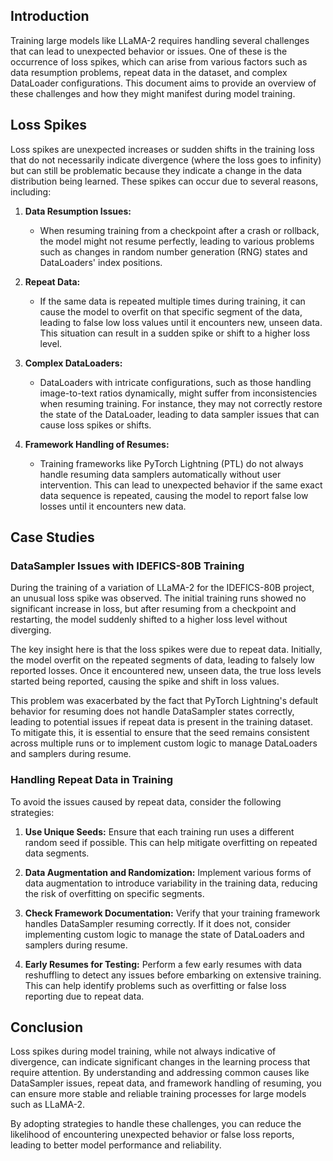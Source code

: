 ## Introduction

Training large models like LLaMA-2 requires handling several challenges that can lead to unexpected behavior or issues. One of these is the occurrence of loss spikes, which can arise from various factors such as data resumption problems, repeat data in the dataset, and complex DataLoader configurations. This document aims to provide an overview of these challenges and how they might manifest during model training.

## Loss Spikes

Loss spikes are unexpected increases or sudden shifts in the training loss that do not necessarily indicate divergence (where the loss goes to infinity) but can still be problematic because they indicate a change in the data distribution being learned. These spikes can occur due to several reasons, including:

1. **Data Resumption Issues:**
   - When resuming training from a checkpoint after a crash or rollback, the model might not resume perfectly, leading to various problems such as changes in random number generation (RNG) states and DataLoaders' index positions.

2. **Repeat Data:**
   - If the same data is repeated multiple times during training, it can cause the model to overfit on that specific segment of the data, leading to false low loss values until it encounters new, unseen data. This situation can result in a sudden spike or shift to a higher loss level.

3. **Complex DataLoaders:**
   - DataLoaders with intricate configurations, such as those handling image-to-text ratios dynamically, might suffer from inconsistencies when resuming training. For instance, they may not correctly restore the state of the DataLoader, leading to data sampler issues that can cause loss spikes or shifts.

4. **Framework Handling of Resumes:**
   - Training frameworks like PyTorch Lightning (PTL) do not always handle resuming data samplers automatically without user intervention. This can lead to unexpected behavior if the same exact data sequence is repeated, causing the model to report false low losses until it encounters new data.

## Case Studies

### DataSampler Issues with IDEFICS-80B Training

During the training of a variation of LLaMA-2 for the IDEFICS-80B project, an unusual loss spike was observed. The initial training runs showed no significant increase in loss, but after resuming from a checkpoint and restarting, the model suddenly shifted to a higher loss level without diverging.

The key insight here is that the loss spikes were due to repeat data. Initially, the model overfit on the repeated segments of data, leading to falsely low reported losses. Once it encountered new, unseen data, the true loss levels started being reported, causing the spike and shift in loss values.

This problem was exacerbated by the fact that PyTorch Lightning's default behavior for resuming does not handle DataSampler states correctly, leading to potential issues if repeat data is present in the training dataset. To mitigate this, it is essential to ensure that the seed remains consistent across multiple runs or to implement custom logic to manage DataLoaders and samplers during resume.

### Handling Repeat Data in Training

To avoid the issues caused by repeat data, consider the following strategies:

1. **Use Unique Seeds:** Ensure that each training run uses a different random seed if possible. This can help mitigate overfitting on repeated data segments.
   
2. **Data Augmentation and Randomization:** Implement various forms of data augmentation to introduce variability in the training data, reducing the risk of overfitting on specific segments.

3. **Check Framework Documentation:** Verify that your training framework handles DataSampler resuming correctly. If it does not, consider implementing custom logic to manage the state of DataLoaders and samplers during resume.

4. **Early Resumes for Testing:** Perform a few early resumes with data reshuffling to detect any issues before embarking on extensive training. This can help identify problems such as overfitting or false loss reporting due to repeat data.

## Conclusion

Loss spikes during model training, while not always indicative of divergence, can indicate significant changes in the learning process that require attention. By understanding and addressing common causes like DataSampler issues, repeat data, and framework handling of resuming, you can ensure more stable and reliable training processes for large models such as LLaMA-2.

By adopting strategies to handle these challenges, you can reduce the likelihood of encountering unexpected behavior or false loss reports, leading to better model performance and reliability.